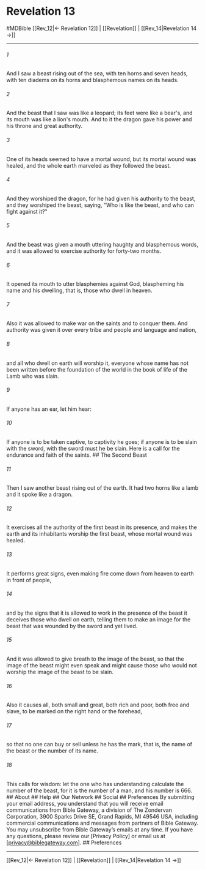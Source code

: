 # Revelation 13
#MDBible
[[Rev_12|← Revelation 12]] | [[Revelation]] | [[Rev_14|Revelation 14 →]]

***






###### 1 


And I saw a beast rising out of the sea, with ten horns and seven heads, with ten diadems on its horns and blasphemous names on its heads. 





###### 2 


And the beast that I saw was like a leopard; its feet were like a bear's, and its mouth was like a lion's mouth. And to it the dragon gave his power and his throne and great authority. 





###### 3 


One of its heads seemed to have a mortal wound, but its mortal wound was healed, and the whole earth marveled as they followed the beast. 





###### 4 


And they worshiped the dragon, for he had given his authority to the beast, and they worshiped the beast, saying, "Who is like the beast, and who can fight against it?" 





###### 5 


And the beast was given a mouth uttering haughty and blasphemous words, and it was allowed to exercise authority for forty-two months. 





###### 6 


It opened its mouth to utter blasphemies against God, blaspheming his name and his dwelling, that is, those who dwell in heaven. 





###### 7 


Also it was allowed to make war on the saints and to conquer them. And authority was given it over every tribe and people and language and nation, 





###### 8 


and all who dwell on earth will worship it, everyone whose name has not been written before the foundation of the world in the book of life of the Lamb who was slain. 





###### 9 


If anyone has an ear, let him hear: 





###### 10 


If anyone is to be taken captive, to captivity he goes; if anyone is to be slain with the sword, with the sword must he be slain. Here is a call for the endurance and faith of the saints. ## The Second Beast 





###### 11 


Then I saw another beast rising out of the earth. It had two horns like a lamb and it spoke like a dragon. 





###### 12 


It exercises all the authority of the first beast in its presence, and makes the earth and its inhabitants worship the first beast, whose mortal wound was healed. 





###### 13 


It performs great signs, even making fire come down from heaven to earth in front of people, 





###### 14 


and by the signs that it is allowed to work in the presence of the beast it deceives those who dwell on earth, telling them to make an image for the beast that was wounded by the sword and yet lived. 





###### 15 


And it was allowed to give breath to the image of the beast, so that the image of the beast might even speak and might cause those who would not worship the image of the beast to be slain. 





###### 16 


Also it causes all, both small and great, both rich and poor, both free and slave, to be marked on the right hand or the forehead, 





###### 17 


so that no one can buy or sell unless he has the mark, that is, the name of the beast or the number of its name. 





###### 18 


This calls for wisdom: let the one who has understanding calculate the number of the beast, for it is the number of a man, and his number is 666. ## About ## Help ## Our Network ## Social ## Preferences By submitting your email address, you understand that you will receive email communications from Bible Gateway, a division of The Zondervan Corporation, 3900 Sparks Drive SE, Grand Rapids, MI 49546 USA, including commercial communications and messages from partners of Bible Gateway. You may unsubscribe from Bible Gateway&rsquo;s emails at any time. If you have any questions, please review our [Privacy Policy] or email us at [privacy@biblegateway.com]. ## Preferences

***

[[Rev_12|← Revelation 12]] | [[Revelation]] | [[Rev_14|Revelation 14 →]]
